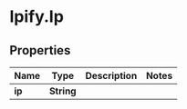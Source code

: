 # Ipify.Ip

## Properties
Name | Type | Description | Notes
------------ | ------------- | ------------- | -------------
**ip** | **String** |  | 


